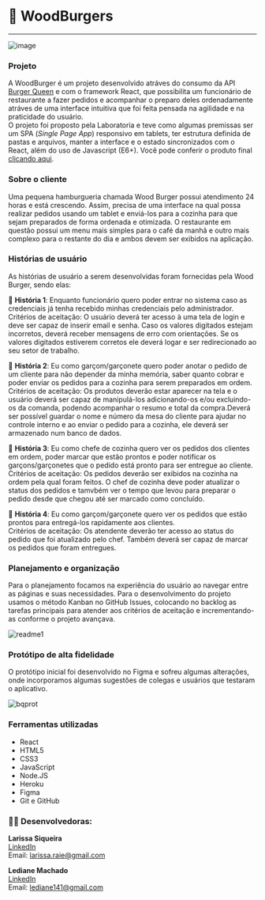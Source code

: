  # :hamburger: WoodBurgers
---
![image](https://user-images.githubusercontent.com/64505863/136089973-814a9714-36d2-4476-9f24-a2a55c404c60.png)
### Projeto
A WoodBurger é um projeto desenvolvido atráves do consumo da API [Burger Queen](https://lab-api-bq.herokuapp.com/api-docs/) e com o framework React, que possibilita um funcionário de restaurante a fazer pedidos e acompanhar o preparo deles ordenadamente atráves de uma interface intuitiva que foi feita pensada na agilidade e na praticidade do usuário. <br/>O projeto foi proposto pela Laboratoria e teve como algumas premissas ser um SPA (*Single Page App*) responsivo em tablets, ter estrutura definida de pastas e arquivos, manter a interface e o estado sincronizados com o React, além do uso de Javascript (E6+). 
Você pode conferir o produto final [clicando aqui](https://stark-citadel-37160.herokuapp.com/login).
### Sobre o cliente
Uma pequena hamburgueria chamada Wood Burger possui atendimento 24 horas e está crescendo. Assim, precisa de uma interface na qual possa realizar pedidos usando um tablet e enviá-los para a cozinha para que sejam preparados de forma ordenada e otimizada. O restaurante em questão possui um menu mais simples para o café da manhã e outro mais complexo para o restante do dia e ambos devem ser exibidos na aplicação.

### Histórias de usuário
As histórias de usuário a serem desenvolvidas foram fornecidas pela Wood Burger, sendo elas:


 :memo: **História 1**: Enquanto funcionário quero poder entrar no sistema caso as credenciais já tenha recebido minhas credenciais pelo administrador.<br/>
Critérios  de aceitação: O usuário deverá ter acesso à uma tela de login e deve ser capaz de inserir email e senha. Caso os valores digitados estejam incorretos, deverá receber mensagens de erro com orientações. Se os valores digitados estiverem corretos ele deverá logar e ser redirecionado ao seu setor de trabalho.

 :memo: **História 2**: Eu como garçom/garçonete quero poder anotar o pedido de um cliente para não depender da minha memória, saber quanto cobrar e poder enviar os pedidos para a cozinha para serem preparados em ordem. <br/>
Critérios de aceitação: Os produtos deverão estar aparecer na tela e o usuário deverá ser capaz de manipulá-los adicionando-os e/ou excluindo-os da comanda, podendo acompanhar o resumo e total da compra.Deverá ser possível guardar o nome e número da mesa do cliente para ajudar no controle interno e ao enviar o pedido para a cozinha, ele deverá ser armazenado num banco de dados. 

 :memo: **História 3**: Eu como chefe de cozinha quero ver os pedidos dos clientes em ordem, poder marcar que estão prontos e poder notificar os garçons/garçonetes que o pedido está pronto para ser entregue ao cliente. <br />
Critérios de aceitação: Os pedidos deverão ser exibidos na cozinha na ordem pela qual foram feitos. O chef de cozinha deve poder atualizar o status dos pedidos e tamvbém ver o tempo que levou para preparar o pedido desde que chegou até ser marcado como concluído.

 :memo: **História 4**: Eu como garçom/garçonete quero ver os pedidos que estão prontos para entregá-los rapidamente aos clientes. <br/>
Critérios de aceitação: Os atendente deverão ter acesso ao status do pedido que foi atualizado pelo chef. Também deverá ser capaz de marcar os pedidos que foram entregues.

### Planejamento e organização
Para o planejamento focamos na experiência do usuário ao navegar entre as páginas e suas necessidades. Para o desenvolvimento do projeto usamos o método Kanban no GitHub Issues, colocando no backlog as tarefas principais para atender aos critérios de aceitação e incrementando-as conforme o projeto avançava.

![readme1](https://user-images.githubusercontent.com/80779104/136120480-b698f9f3-31d1-4f93-a742-d5b74226cd62.jpg)

### Protótipo de alta fidelidade 
O protótipo inicial foi desenvolvido no Figma e sofreu algumas alterações, onde incorporamos algumas sugestões de colegas e usuários que testaram o aplicativo.

![bqprot](https://user-images.githubusercontent.com/80779104/136121311-27cc5601-6a5e-4d05-9164-42fde0d10cb9.jpg)

### Ferramentas utilizadas
- React 
- HTML5
- CSS3
- JavaScript
- Node.JS
- Heroku
- Figma
- Git e GitHub

### :technologist: Desenvolvedoras: 
**Larissa Siqueira** <br/>
[LinkedIn](https://www.linkedin.com/in/larissasiqueiras/) <br/>
Email: <a href:="larissa.raie@gmail.com ">larissa.raie@gmail.com </a>

**Lediane Machado** <br/>
[LinkedIn](https://www.linkedin.com/in/ledianemachado/) <br/>
Email: <a href:="mailto:lediane141@gmail.com">lediane141@gmail.com</a>


